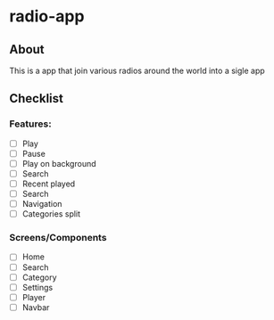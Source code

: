 # radio-app

## About
This is a app that join various radios around the world into a sigle app

## Checklist

### Features:
- [ ] Play
- [ ] Pause
- [ ] Play on background
- [ ] Search
- [ ] Recent played
- [ ] Search
- [ ] Navigation
- [ ] Categories split

### Screens/Components
- [ ] Home
- [ ] Search
- [ ] Category
- [ ] Settings
- [ ] Player
- [ ] Navbar
